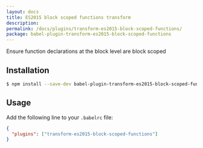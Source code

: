 ```yaml
---
layout: docs
title: ES2015 block scoped functions transform
description:
permalink: /docs/plugins/transform-es2015-block-scoped-functions/
package: babel-plugin-transform-es2015-block-scoped-functions
---
```


Ensure function declarations at the block level are block scoped

## Installation

```sh
$ npm install --save-dev babel-plugin-transform-es2015-block-scoped-functions
```

## Usage

Add the following line to your `.babelrc` file:

```json
{
  "plugins": ["transform-es2015-block-scoped-functions"]
}
```
